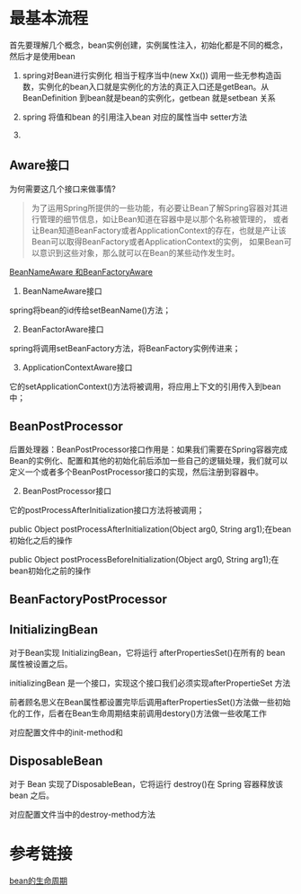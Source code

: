 # 最基本流程

首先要理解几个概念，bean实例创建，实例属性注入，初始化都是不同的概念，然后才是使用bean


1. spring对Bean进行实例化 相当于程序当中(new Xx()) 调用一些无参构造函数，实例化的bean入口就是实例化的方法的真正入口还是getBean。从BeanDefinition 到bean就是bean的实例化，getbean 就是setbean 关系

2. spring 将值和bean 的引用注入bean 对应的属性当中 setter方法

3. 


## Aware接口

为何需要这几个接口来做事情?

>为了运用Spring所提供的一些功能，有必要让Bean了解Spring容器对其进行管理的细节信息，如让Bean知道在容器中是以那个名称被管理的，
或者让Bean知道BeanFactory或者ApplicationContext的存在，也就是产让该Bean可以取得BeanFactory或者ApplicationContext的实例，
如果Bean可以意识到这些对象，那么就可以在Bean的某些动作发生时。


[BeanNameAware 和BeanFactoryAware ](https://www.jianshu.com/p/7248ccef9382)

1. BeanNameAware接口

spring将bean的id传给setBeanName()方法；

2. BeanFactorAware接口

spring将调用setBeanFactory方法，将BeanFactory实例传进来；

3. ApplicationContextAware接口

它的setApplicationContext()方法将被调用，将应用上下文的引用传入到bean中；

## BeanPostProcessor

后置处理器：BeanPostProcessor接口作用是：如果我们需要在Spring容器完成Bean的实例化、配置和其他的初始化前后添加一些自己的逻辑处理，我们就可以定义一个或者多个BeanPostProcessor接口的实现，然后注册到容器中。


2. BeanPostProcessor接口

它的postProcessAfterInitialization接口方法将被调用；

public Object postProcessAfterInitialization(Object arg0, String arg1);在bean初始化之后的操作

public Object postProcessBeforeInitialization(Object arg0, String arg1);在bean初始化之前的操作


## BeanFactoryPostProcessor




## InitializingBean


对于Bean实现 InitializingBean，它将运行 afterPropertiesSet()在所有的 bean 属性被设置之后。

initializingBean 是一个接口，实现这个接口我们必须实现afterPropertieSet 方法

前者顾名思义在Bean属性都设置完毕后调用afterPropertiesSet()方法做一些初始化的工作，后者在Bean生命周期结束前调用destory()方法做一些收尾工作


对应配置文件中<bean>的init-method和



## DisposableBean


对于 Bean 实现了DisposableBean，它将运行 destroy()在 Spring 容器释放该 bean 之后。

对应配置文件当中的destroy-method方法


# 参考链接

[bean的生命周期](https://blog.csdn.net/qiuchaoxi/article/details/80654395)